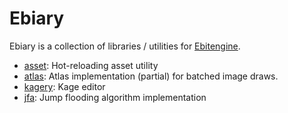 # Ebiary

Ebiary is a collection of libraries / utilities for [Ebitengine](https://github.com/hajimehoshi/ebiten).

* [asset](./asset/README.md): Hot-reloading asset utility
* [atlas](./atlas/README.md): Atlas implementation (partial) for batched image draws.
* [kagery](./kagery/README.md): Kage editor
* [jfa](./jfa/README.md): Jump flooding algorithm implementation
